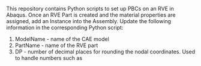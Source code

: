 This repository contains Python scripts to set up PBCs on an RVE in Abaqus. Once an RVE Part is created and the material properties are assigned, add an Instance into the Assembly. Update the following information in the corresponding Python script:
1) ModelName - name of the CAE model
2) PartName - name of the RVE part
3) DP - number of decimal places for rounding the nodal coordinates. Used to handle numbers such as 
